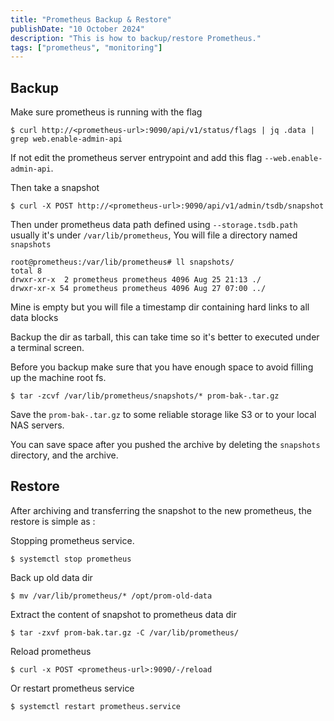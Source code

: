 ```yaml
---
title: "Prometheus Backup & Restore"
publishDate: "10 October 2024"
description: "This is how to backup/restore Prometheus."
tags: ["prometheus", "monitoring"]
---
```

## Backup
Make sure prometheus is running with the flag
```shell
$ curl http://<prometheus-url>:9090/api/v1/status/flags | jq .data | grep web.enable-admin-api
```
If not edit the prometheus server entrypoint and add this flag `--web.enable-admin-api`. 

Then take a snapshot
```shell
$ curl -X POST http://<prometheus-url>:9090/api/v1/admin/tsdb/snapshot
```

Then under prometheus data path defined using `--storage.tsdb.path` usually it's under `/var/lib/prometheus`, You will file a directory named `snapshots`
```shell
root@prometheus:/var/lib/prometheus# ll snapshots/
total 8
drwxr-xr-x  2 prometheus prometheus 4096 Aug 25 21:13 ./
drwxr-xr-x 54 prometheus prometheus 4096 Aug 27 07:00 ../
```
Mine is empty but you will file a timestamp dir containing hard links to all data blocks

Backup the dir as tarball, this can take time so it's better to executed under a terminal screen.

Before you backup make sure that you have enough space to avoid filling up the machine root fs. 

```shell
$ tar -zcvf /var/lib/prometheus/snapshots/* prom-bak-.tar.gz 
```
Save the `prom-bak-.tar.gz` to some reliable storage like S3 or to your local NAS servers.

You can save space after you pushed the archive by deleting the `snapshots` directory, and the archive.

## Restore
After archiving and transferring the snapshot to the new prometheus, the restore is simple as :

Stopping prometheus service.
```shell
$ systemctl stop prometheus 
```
Back up old data dir
```shell
$ mv /var/lib/prometheus/* /opt/prom-old-data
```
Extract the content of snapshot to prometheus data dir
```shell
$ tar -zxvf prom-bak.tar.gz -C /var/lib/prometheus/
```
Reload prometheus 
```shell
$ curl -x POST <prometheus-url>:9090/-/reload
```
Or restart prometheus service
```shell
$ systemctl restart prometheus.service
```